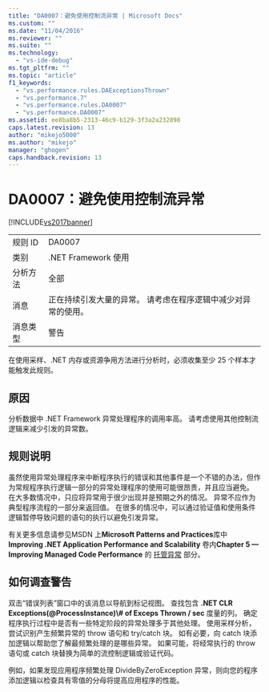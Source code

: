 ```yaml
---
title: "DA0007：避免使用控制流异常 | Microsoft Docs"
ms.custom: ""
ms.date: "11/04/2016"
ms.reviewer: ""
ms.suite: ""
ms.technology: 
  - "vs-ide-debug"
ms.tgt_pltfrm: ""
ms.topic: "article"
f1_keywords: 
  - "vs.performance.rules.DAExceptionsThrown"
  - "vs.performance.7"
  - "vs.performance.rules.DA0007"
  - "vs.performance.DA0007"
ms.assetid: ee8ba8b5-2313-46c9-b129-3f3a2a232898
caps.latest.revision: 13
author: "mikejo5000"
ms.author: "mikejo"
manager: "ghogen"
caps.handback.revision: 13
---
```

# DA0007：避免使用控制流异常
[!INCLUDE[vs2017banner](../code-quality/includes/vs2017banner.md)]

|||  
|-|-|  
|规则 ID|DA0007|  
|类别|.NET Framework 使用|  
|分析方法|全部|  
|消息|正在持续引发大量的异常。  请考虑在程序逻辑中减少对异常的使用。|  
|消息类型|警告|  
  
 在使用采样、.NET 内存或资源争用方法进行分析时，必须收集至少 25 个样本才能触发此规则。  
  
## 原因  
 分析数据中 .NET Framework 异常处理程序的调用率高。  请考虑使用其他控制流逻辑来减少引发的异常数。  
  
## 规则说明  
 虽然使用异常处理程序来中断程序执行的错误和其他事件是一个不错的办法，但作为常规程序执行逻辑一部分的异常处理程序的使用可能很昂贵，并且应当避免。  在大多数情况中，只应将异常用于很少出现并是预期之外的情况。  异常不应作为典型程序流程的一部分来返回值。  在很多的情况中，可以通过验证值和使用条件逻辑暂停导致问题的语句的执行以避免引发异常。  
  
 有关更多信息请参见MSDN 上**Microsoft Patterns and Practices**库中**Improving .NET Application Performance and Scalability** 卷内**Chapter 5 — Improving Managed Code Performance** 的 [托管异常](http://go.microsoft.com/fwlink/?LinkID=177825) 部分。  
  
## 如何调查警告  
 双击“错误列表”窗口中的该消息以导航到标记视图。  查找包含 **.NET CLR Exceptions\(@ProcessInstance\)\\\# of Exceps Thrown \/ sec** 度量的列。  确定程序执行过程中是否有一些特定阶段的异常处理多于其他处理。  使用采样分析，尝试识别产生频繁异常的 throw 语句和 try\/catch 块。  如有必要，向 catch 块添加逻辑以帮助您了解最频繁处理的是哪些异常。  如果可能，将经常执行的 throw 语句或 catch 块替换为简单的流控制逻辑或验证代码。  
  
 例如，如果发现应用程序频繁处理 DivideByZeroException 异常，则向您的程序添加逻辑以检查具有零值的分母将提高应用程序的性能。